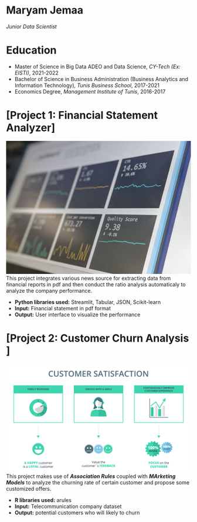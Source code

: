 # Maryam Jemaa
*Junior Data Scientist*

# Education
* Master of Science in Big Data ADEO and Data Science, *CY-Tech (Ex: EISTI)*, 2021-2022
* Bachelor of Science in Business Administration (Business Analytics and Information Technology), *Tunis Business School*, 2017-2021
* Economics Degree, *Management Institute of Tunis*, 2016-2017 


# [Project 1: Financial Statement Analyzer]
![alt text](stephen-dawson-qwtCeJ5cLYs-unsplash.jpg)
This project integrates various news source for extracting data from financial reports in pdf and then conduct the ratio analysis automaticaly to analyze the company performance.
* **Python libraries used:** Streamlit, Tabular, JSON, Scikit-learn
* **Input:** Financial statement in pdf format
* **Output:** User interface to visualize the performance

# [Project 2: Customer Churn Analysis ]
![alt text](loyalty.jpg)
This project makes use of ***Association Rules***  coupled with ***MArketing Models*** to analyze the churning rate of certain customer and propose some customized offers.
* **R libraries used:** arules
* **Input:** Telecommunication company dataset
* **Output:** potential customers who will likely to churn
